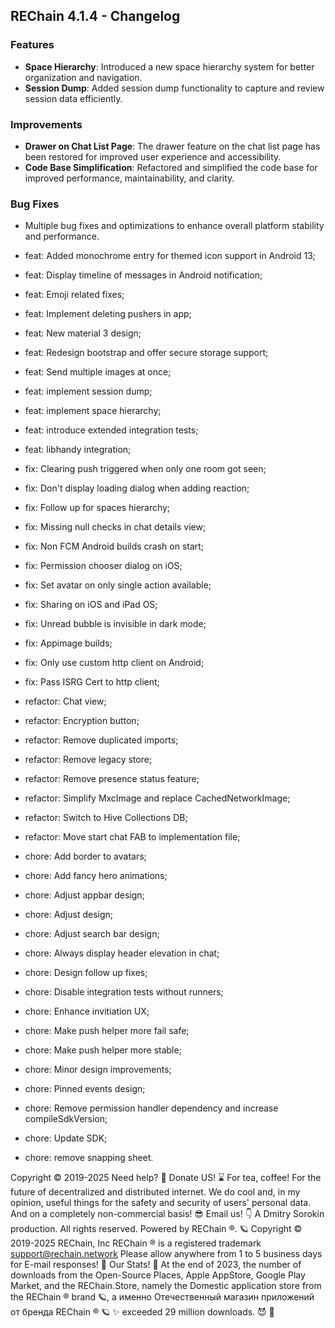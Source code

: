 ## REChain 4.1.4 - Changelog

### Features
- **Space Hierarchy**: Introduced a new space hierarchy system for better organization and navigation.
- **Session Dump**: Added session dump functionality to capture and review session data efficiently.

### Improvements
- **Drawer on Chat List Page**: The drawer feature on the chat list page has been restored for improved user experience and accessibility.
- **Code Base Simplification**: Refactored and simplified the code base for improved performance, maintainability, and clarity.

### Bug Fixes
- Multiple bug fixes and optimizations to enhance overall platform stability and performance.

- feat: Added monochrome entry for themed icon support in Android 13;
- feat: Display timeline of messages in Android notification;
- feat: Emoji related fixes;
- feat: Implement deleting pushers in app;
- feat: New material 3 design;
- feat: Redesign bootstrap and offer secure storage support;
- feat: Send multiple images at once;
- feat: implement session dump;
- feat: implement space hierarchy;
- feat: introduce extended integration tests;
- feat: libhandy integration;
- fix: Clearing push triggered when only one room got seen;
- fix: Don't display loading dialog when adding reaction;
- fix: Follow up for spaces hierarchy;
- fix: Missing null checks in chat details view;
- fix: Non FCM Android builds crash on start;
- fix: Permission chooser dialog on iOS;
- fix: Set avatar on only single action available;
- fix: Sharing on iOS and iPad OS;
- fix: Unread bubble is invisible in dark mode;
- fix: Appimage builds;
- fix: Only use custom http client on Android;
- fix: Pass ISRG Cert to http client;
- refactor: Chat view;
- refactor: Encryption button;
- refactor: Remove duplicated imports;
- refactor: Remove legacy store;
- refactor: Remove presence status feature;
- refactor: Simplify MxcImage and replace CachedNetworkImage;
- refactor: Switch to Hive Collections DB;
- refactor: Move start chat FAB to implementation file;
- chore: Add border to avatars;
- chore: Add fancy hero animations;
- chore: Adjust appbar design;
- chore: Adjust design;
- chore: Adjust search bar design;
- chore: Always display header elevation in chat;
- chore: Design follow up fixes;
- chore: Disable integration tests without runners;
- chore: Enhance invitiation UX;
- chore: Make push helper more fail safe;
- chore: Make push helper more stable;
- chore: Minor design improvements;
- chore: Pinned events design;
- chore: Remove permission handler dependency and increase compileSdkVersion;
- chore: Update SDK;
- chore: remove snapping sheet.

Copyright © 2019-2025 Need help? 🤔 Donate US! ⌛️ For tea, coffee! For the future of decentralized and distributed internet. We do cool and, in my opinion, useful things for the safety and security of users' personal data. And on a completely non-commercial basis! 😎 Email us! 👇 A Dmitry Sorokin production. All rights reserved. Powered by REChain ®️. 🪐 Copyright © 2019-2025 REChain, Inc REChain ® is a registered trademark support@rechain.network Please allow anywhere from 1 to 5 business days for E-mail responses! 💌 Our Stats! 👀 At the end of 2023, the number of downloads from the Open-Source Places, Apple AppStore, Google Play Market, and the REChain.Store, namely the Domestic application store from the REChain ®️ brand 🪐, а именно Отечественный магазин приложений от бренда REChain ®️ 🪐 ✨ exceeded 29 million downloads. 😈 👀
